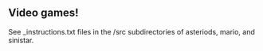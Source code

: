 ## Video games!
See _instructions.txt files in the /src subdirectories of asteriods, mario, and sinistar. 






